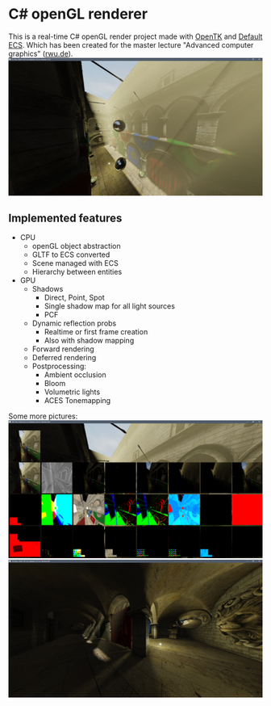 # C# openGL renderer
This is a real-time C# openGL render project made with [OpenTK](https://github.com/opentk/opentk) and [Default ECS](https://github.com/Doraku/DefaultEcs). Which has been created  for the master lecture "Advanced computer graphics" ([rwu.de](https://www.rwu.de/)).
![a](./.docs/a.jpg)


## Implemented features
- CPU
    - openGL object abstraction
    - GLTF to ECS converted
    - Scene managed with ECS
    - Hierarchy between entities
- GPU
    - Shadows
        - Direct, Point, Spot
        - Single shadow map for all light sources
        - PCF
    - Dynamic reflection probs
        - Realtime or first frame creation
        - Also with shadow mapping
    - Forward rendering
    - Deferred rendering
    - Postprocessing:
        - Ambient occlusion
        - Bloom
        - Volumetric lights
        - ACES Tonemapping


Some more pictures:
![a](./.docs/b.jpg)
![a](./.docs/c.jpg)